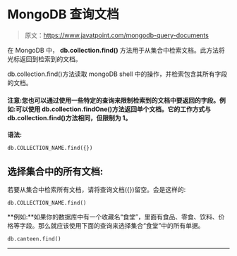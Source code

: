 # MongoDB 查询文档

> 原文：<https://www.javatpoint.com/mongodb-query-documents>

在 MongoDB 中， **db.collection.find()** 方法用于从集合中检索文档。此方法将光标返回到检索到的文档。

db.collection.find()方法读取 mongoDB shell 中的操作，并检索包含其所有字段的文档。

#### 注意:您也可以通过使用一些特定的查询来限制检索到的文档中要返回的字段。例如:可以使用 db.collection.findOne()方法返回单个文档。它的工作方式与 db.collection.find()方法相同，但限制为 1。

**语法:**

```
db.COLLECTION_NAME.find({}) 

```

## 选择集合中的所有文档:

若要从集合中检索所有文档，请将查询文档({})留空。会是这样的:

```
db.COLLECTION_NAME.find() 

```

**例如:**如果你的数据库中有一个收藏名“食堂”，里面有食品、零食、饮料、价格等字段。那么就应该使用下面的查询来选择集合“食堂”中的所有单据。

```
db.canteen.find()

```

* * *